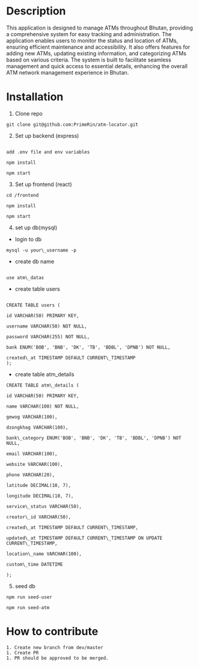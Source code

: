# Description

This application is designed to manage ATMs throughout Bhutan, providing a comprehensive system for easy tracking and administration. The application enables users to monitor the status and location of ATMs, ensuring efficient maintenance and accessibility. It also offers features for adding new ATMs, updating existing information, and categorizing ATMs based on various criteria. The system is built to facilitate seamless management and quick access to essential details, enhancing the overall ATM network management experience in Bhutan.

# Installation

1. Clone repo

``` 
git clone git@github.com:PrimeRin/atm-locator.git
```

2. Set up backend (express)

``` cd /backend

add .env file and env variables

npm install

npm start
```

3.  Set up frontend (react)

```
cd /frontend

npm install

npm start
```


4. set up db(mysql)

 -  login to db

 ``` mysql -u your\_username -p ```

 - create db name

``` CREATE DATABASE atm\_datas;

use atm\_datas
```

 - create table users
```

CREATE TABLE users (

id VARCHAR(50) PRIMARY KEY,

username VARCHAR(50) NOT NULL,

password VARCHAR(255) NOT NULL,

bank ENUM('BOB', 'BNB', 'DK', 'TB', 'BDBL', 'DPNB') NOT NULL,

created\_at TIMESTAMP DEFAULT CURRENT\_TIMESTAMP
);

```

- create table atm\_details

```
CREATE TABLE atm\_details (

id VARCHAR(50) PRIMARY KEY,

name VARCHAR(100) NOT NULL,

gewog VARCHAR(100),

dzongkhag VARCHAR(100),

bank\_category ENUM('BOB', 'BNB', 'DK', 'TB', 'BDBL', 'DPNB') NOT NULL,

email VARCHAR(100),

website VARCHAR(100),

phone VARCHAR(20),

latitude DECIMAL(10, 7),

longitude DECIMAL(10, 7),

service\_status VARCHAR(50),

creator\_id VARCHAR(50),

created\_at TIMESTAMP DEFAULT CURRENT\_TIMESTAMP,

updated\_at TIMESTAMP DEFAULT CURRENT\_TIMESTAMP ON UPDATE CURRENT\_TIMESTAMP,

location\_name VARCHAR(100),

custom\_time DATETIME

);
```

5. seed db
```
npm run seed-user

npm run seed-atm
```

# How to contribute
```
1. Create new branch from dev/master
1. Create PR
1. PR should be approved to be merged.
```








